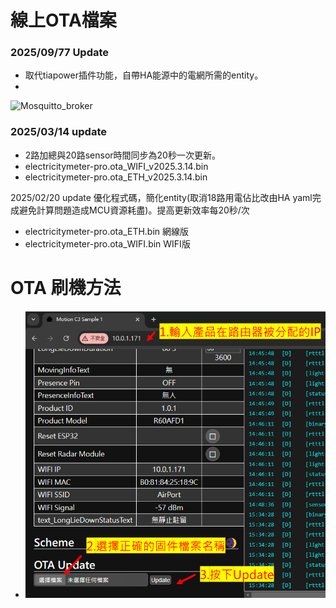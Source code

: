 # 線上OTA檔案
### 2025/09/77 Update
- 取代tiapower插件功能，自帶HA能源中的電網所需的entity。
- 
![Mosquitto_broker](/electricity_meter_pro_20way/p123.jpg)

### 2025/03/14 update
- 2路加總與20路sensor時間同步為20秒一次更新。
- electricitymeter-pro.ota_WIFI_v2025.3.14.bin
- electricitymeter-pro.ota_ETH_v2025.3.14.bin

2025/02/20 update
優化程式碼，簡化entity(取消18路用電佔比改由HA yaml完成避免計算問題造成MCU資源耗盡)。提高更新效率每20秒/次

- electricitymeter-pro.ota_ETH.bin 網線版
- electricitymeter-pro.ota_WIFI.bin WIFI版


# OTA 刷機方法
- ![Mosquitto_broker](/wall_switch/image/ota.png)  
